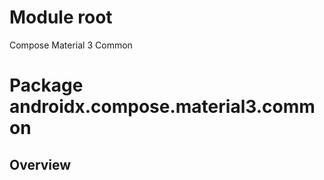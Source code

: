 # Module root

Compose Material 3 Common

# Package androidx.compose.material3.common

## Overview

